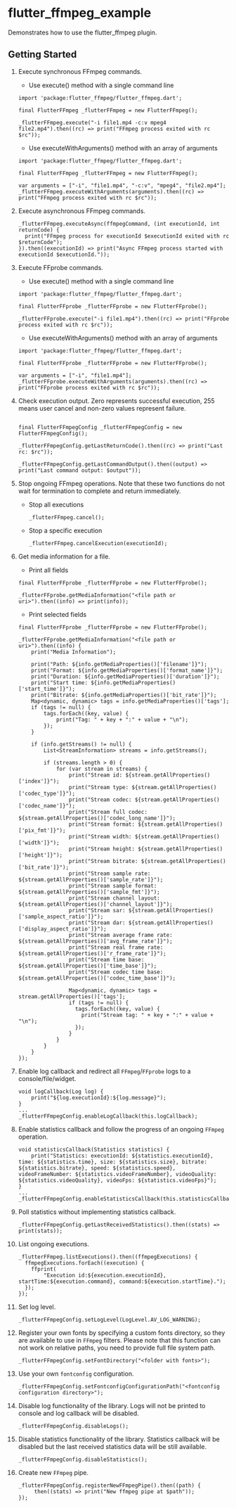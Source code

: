 # flutter_ffmpeg_example

Demonstrates how to use the flutter_ffmpeg plugin.

## Getting Started

1. Execute synchronous FFmpeg commands.

    - Use execute() method with a single command line  
    ```
    import 'package:flutter_ffmpeg/flutter_ffmpeg.dart';

    final FlutterFFmpeg _flutterFFmpeg = new FlutterFFmpeg();

    _flutterFFmpeg.execute("-i file1.mp4 -c:v mpeg4 file2.mp4").then((rc) => print("FFmpeg process exited with rc $rc"));
    ```
    
    - Use executeWithArguments() method with an array of arguments  

    ```
    import 'package:flutter_ffmpeg/flutter_ffmpeg.dart';

    final FlutterFFmpeg _flutterFFmpeg = new FlutterFFmpeg();

    var arguments = ["-i", "file1.mp4", "-c:v", "mpeg4", "file2.mp4"];
    _flutterFFmpeg.executeWithArguments(arguments).then((rc) => print("FFmpeg process exited with rc $rc"));
    ```
2. Execute asynchronous FFmpeg commands.

    ```
    _flutterFFmpeg.executeAsync(ffmpegCommand, (int executionId, int returnCode) {
      print("FFmpeg process for executionId $executionId exited with rc $returnCode");
    }).then((executionId) => print("Async FFmpeg process started with executionId $executionId."));
    ```

3. Execute FFprobe commands.

    - Use execute() method with a single command line  
    ```
    import 'package:flutter_ffmpeg/flutter_ffmpeg.dart';

    final FlutterFFprobe _flutterFFprobe = new FlutterFFprobe();

    _flutterFFprobe.execute("-i file1.mp4").then((rc) => print("FFprobe process exited with rc $rc"));
    ```
    
    - Use executeWithArguments() method with an array of arguments  

    ```
    import 'package:flutter_ffmpeg/flutter_ffmpeg.dart';

    final FlutterFFprobe _flutterFFprobe = new FlutterFFprobe();

    var arguments = ["-i", "file1.mp4"];
    _flutterFFprobe.executeWithArguments(arguments).then((rc) => print("FFprobe process exited with rc $rc"));
    ```

4. Check execution output. Zero represents successful execution, 255 means user cancel and non-zero values represent failure.
    ```
   
    final FlutterFFmpegConfig _flutterFFmpegConfig = new FlutterFFmpegConfig();
   
    _flutterFFmpegConfig.getLastReturnCode().then((rc) => print("Last rc: $rc"));

    _flutterFFmpegConfig.getLastCommandOutput().then((output) => print("Last command output: $output"));
    ```

5. Stop ongoing FFmpeg operations. Note that these two functions do not wait for termination to complete and return immediately.
    - Stop all executions
        ```
        _flutterFFmpeg.cancel();
        ```
    - Stop a specific execution
        ```
        _flutterFFmpeg.cancelExecution(executionId);
        ```

6. Get media information for a file.
    - Print all fields
    ```
    final FlutterFFprobe _flutterFFprobe = new FlutterFFprobe();

    _flutterFFprobe.getMediaInformation("<file path or uri>").then((info) => print(info));
    ```
    - Print selected fields
    ```
    final FlutterFFprobe _flutterFFprobe = new FlutterFFprobe();

    _flutterFFprobe.getMediaInformation("<file path or uri>").then((info) {
        print("Media Information");

        print("Path: ${info.getMediaProperties()['filename']}");
        print("Format: ${info.getMediaProperties()['format_name']}");
        print("Duration: ${info.getMediaProperties()['duration']}");
        print("Start time: ${info.getMediaProperties()['start_time']}");
        print("Bitrate: ${info.getMediaProperties()['bit_rate']}");
        Map<dynamic, dynamic> tags = info.getMediaProperties()['tags'];
        if (tags != null) {
            tags.forEach((key, value) {
                print("Tag: " + key + ":" + value + "\n");
            });
        }

        if (info.getStreams() != null) {
            List<StreamInformation> streams = info.getStreams();

            if (streams.length > 0) {
                for (var stream in streams) {
                    print("Stream id: ${stream.getAllProperties()['index']}");
                    print("Stream type: ${stream.getAllProperties()['codec_type']}");
                    print("Stream codec: ${stream.getAllProperties()['codec_name']}");
                    print("Stream full codec: ${stream.getAllProperties()['codec_long_name']}");
                    print("Stream format: ${stream.getAllProperties()['pix_fmt']}");
                    print("Stream width: ${stream.getAllProperties()['width']}");
                    print("Stream height: ${stream.getAllProperties()['height']}");
                    print("Stream bitrate: ${stream.getAllProperties()['bit_rate']}");
                    print("Stream sample rate: ${stream.getAllProperties()['sample_rate']}");
                    print("Stream sample format: ${stream.getAllProperties()['sample_fmt']}");
                    print("Stream channel layout: ${stream.getAllProperties()['channel_layout']}");
                    print("Stream sar: ${stream.getAllProperties()['sample_aspect_ratio']}");
                    print("Stream dar: ${stream.getAllProperties()['display_aspect_ratio']}");
                    print("Stream average frame rate: ${stream.getAllProperties()['avg_frame_rate']}");
                    print("Stream real frame rate: ${stream.getAllProperties()['r_frame_rate']}");
                    print("Stream time base: ${stream.getAllProperties()['time_base']}");
                    print("Stream codec time base: ${stream.getAllProperties()['codec_time_base']}");

                    Map<dynamic, dynamic> tags = stream.getAllProperties()['tags'];
                    if (tags != null) {
                      tags.forEach((key, value) {
                        print("Stream tag: " + key + ":" + value + "\n");
                      });
                    }
                }
            }
        }
    });
    ```

7. Enable log callback and redirect all `FFmpeg`/`FFprobe` logs to a console/file/widget.
    ```
    void logCallback(Log log) {
        print("${log.executionId}:${log.message}");
    }
    ...
    _flutterFFmpegConfig.enableLogCallback(this.logCallback);
    ```

8. Enable statistics callback and follow the progress of an ongoing `FFmpeg` operation.
    ```
    void statisticsCallback(Statistics statistics) {
        print("Statistics: executionId: ${statistics.executionId}, time: ${statistics.time}, size: ${statistics.size}, bitrate: ${statistics.bitrate}, speed: ${statistics.speed}, videoFrameNumber: ${statistics.videoFrameNumber}, videoQuality: ${statistics.videoQuality}, videoFps: ${statistics.videoFps}");
    }
    ...
    _flutterFFmpegConfig.enableStatisticsCallback(this.statisticsCallback);
    ```

9. Poll statistics without implementing statistics callback.
    ```
    _flutterFFmpegConfig.getLastReceivedStatistics().then((stats) => print(stats));
    ```

10. List ongoing executions.
    ```
    _flutterFFmpeg.listExecutions().then((ffmpegExecutions) {
      ffmpegExecutions.forEach((execution) {
        ffprint(
            "Execution id:${execution.executionId}, startTime:${execution.command}, command:${execution.startTime}.");
      });
    });
    ```

11. Set log level.
    ```
    _flutterFFmpegConfig.setLogLevel(LogLevel.AV_LOG_WARNING);
    ```

12. Register your own fonts by specifying a custom fonts directory, so they are available to use in `FFmpeg` filters. Please note that this function can not work on relative paths, you need to provide full file system path.
    ```
    _flutterFFmpegConfig.setFontDirectory("<folder with fonts>");
    ```

13. Use your own `fontconfig` configuration.
    ```
    _flutterFFmpegConfig.setFontconfigConfigurationPath("<fontconfig configuration directory>");
    ```

14. Disable log functionality of the library. Logs will not be printed to console and log callback will be disabled.
    ```
    _flutterFFmpegConfig.disableLogs();
    ```

15. Disable statistics functionality of the library. Statistics callback will be disabled but the last received statistics data will be still available.
    ```
    _flutterFFmpegConfig.disableStatistics();
    ```

16. Create new `FFmpeg` pipe. 
    ```
    _flutterFFmpegConfig.registerNewFFmpegPipe().then((path) {
         then((stats) => print("New ffmpeg pipe at $path"));
    });
    ```
